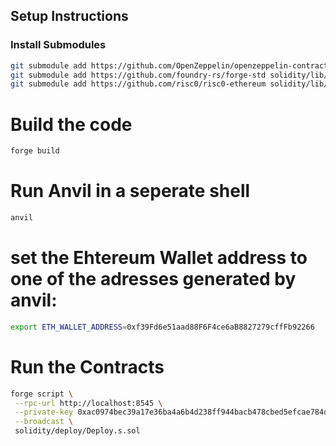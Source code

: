 ## Setup Instructions

### Install Submodules
```bash
git submodule add https://github.com/OpenZeppelin/openzeppelin-contracts solidity/lib/openzeppelin-contracts
git submodule add https://github.com/foundry-rs/forge-std solidity/lib/forge-std
git submodule add https://github.com/risc0/risc0-ethereum solidity/lib/risc0-ethereum
```
# Build the code
```bash
forge build
```
# Run Anvil in a seperate shell
```bash
anvil
```
# set the Ehtereum Wallet address to one of the adresses generated by anvil:
```bash
export ETH_WALLET_ADDRESS=0xf39Fd6e51aad88F6F4ce6aB8827279cffFb92266
```

# Run the Contracts
```bash
forge script \
 --rpc-url http://localhost:8545 \
 --private-key 0xac0974bec39a17e36ba4a6b4d238ff944bacb478cbed5efcae784d7bf4f2ff80 \
 --broadcast \
 solidity/deploy/Deploy.s.sol
```
